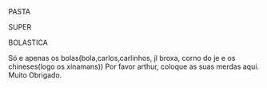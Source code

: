   PASTA 
  
  SUPER

BOLASTICA

Só e apenas os bolas(bola,carlos,carlinhos, jl broxa, corno do je e os chineses(logo os xinamans))
Por favor arthur, coloque as suas merdas aqui.
Muito Obrigado.
